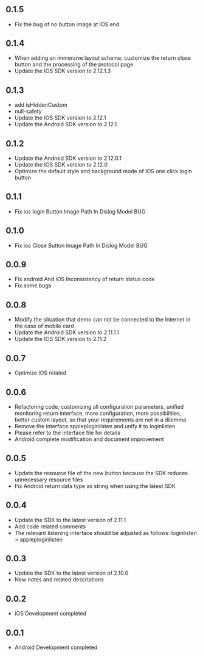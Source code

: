 #  

## 0.1.5

* Fix the bug of no button image at IOS end

## 0.1.4

* When adding an immersive layout scheme, customize the return close button and the processing of the protocol page
* Update the IOS SDK version to 2.12.1.3

## 0.1.3

* add isHiddenCustom
* null-safety
* Update the IOS SDK version to 2.12.1
* Update the Android SDK version to 2.12.1

## 0.1.2

* Update the Android SDK version to 2.12.0.1
* Update the IOS SDK version to 2.12.0
* Optimize the default style and background mode of IOS one click login button

## 0.1.1

* Fix ios login Button Image Path In Dislog Model BUG

## 0.1.0

* Fix ios Close Button Image Path In Dislog Model BUG

## 0.0.9

* Fix android And iOS Inconsistency of return status code
* Fix some bugs

## 0.0.8

* Modify the situation that demo can not be connected to the Internet in the case of mobile card
* Update the Android SDK version to 2.11.1.1
* Update the IOS SDK version to 2.11.2

## 0.0.7

* Optimize IOS related

## 0.0.6

* Refactoring code, customizing all configuration parameters, unified monitoring return interface, more configuration, more possibilities, better custom layout, so that your requirements are not in a dilemma
* Remove the interface appleploginlisten and unify it to loginlisten
* Please refer to the interface file for details
* Android complete modification and document improvement

## 0.0.5

* Update the resource file of the new button because the SDK reduces unnecessary resource files
* Fix Android return data type as string when using the latest SDK

## 0.0.4

* Update the SDK to the latest version of 2.11.1
* Add code related comments
* The relevant listening interface should be adjusted as follows: loginlisten > appleploginlisten

## 0.0.3

* Update the SDK to the latest version of 2.10.0
* New notes and related descriptions

## 0.0.2

* iOS Development completed
  
## 0.0.1

* Android Development completed

